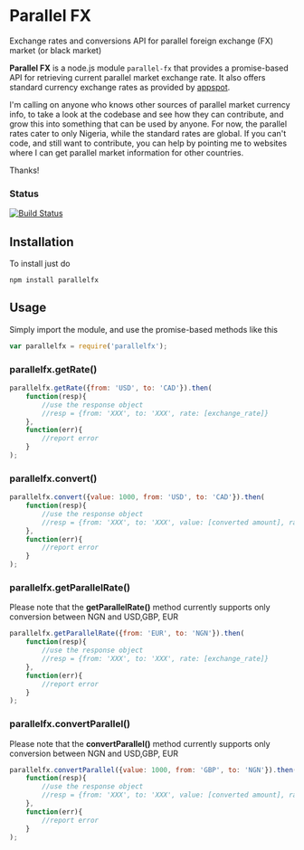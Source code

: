 # Parallel FX
Exchange rates and conversions API for parallel foreign exchange (FX) market (or black market)

**Parallel FX** is a node.js module `parallel-fx` that provides a promise-based API for retrieving current parallel market exchange rate. It also offers standard currency exchange rates as provided by [appspot](http://rate-exchange-1.appspot.com/).

I'm calling on anyone who knows other sources of parallel market currency info, to take a look at the codebase and see how they can contribute, and grow this into something that can be used by anyone. For now, the parallel rates cater to only Nigeria, while the standard rates are global.
If you can't code, and still want to contribute, you can help by pointing me to websites where I can get parallel market information for other countries.

Thanks!

### Status
[![Build Status](https://travis-ci.org/kennasoft/parallelfx.png)](https://travis-ci.org/kennasoft/parallelfx)

## Installation
To install just do 
```
npm install parallelfx
```

## Usage
Simply import the module, and use the promise-based methods like this

```js
var parallelfx = require('parallelfx');
```

### parallelfx.getRate()

```js
parallelfx.getRate({from: 'USD', to: 'CAD'}).then(
    function(resp){
        //use the response object
        //resp = {from: 'XXX', to: 'XXX', rate: [exchange_rate]}
    },
    function(err){
        //report error
    }
);
```

### parallelfx.convert()

```js
parallelfx.convert({value: 1000, from: 'USD', to: 'CAD'}).then(
    function(resp){
        //use the response object 
        //resp = {from: 'XXX', to: 'XXX', value: [converted amount], rate: [exchange_rate]}
    },
    function(err){
        //report error
    }
);
```

### parallelfx.getParallelRate()
Please note that the **getParallelRate()** method currently supports only conversion between NGN and USD,GBP, EUR

```js
parallelfx.getParallelRate({from: 'EUR', to: 'NGN'}).then(
    function(resp){
        //use the response object
        //resp = {from: 'XXX', to: 'XXX', rate: [exchange_rate]}
    },
    function(err){
        //report error
    }
);
```

### parallelfx.convertParallel()
Please note that the **convertParallel()** method currently supports only conversion between NGN and USD,GBP, EUR

```js
parallelfx.convertParallel({value: 1000, from: 'GBP', to: 'NGN'}).then(
    function(resp){
        //use the response object 
        //resp = {from: 'XXX', to: 'XXX', value: [converted amount], rate: [exchange_rate]}
    },
    function(err){
        //report error
    }
);
```